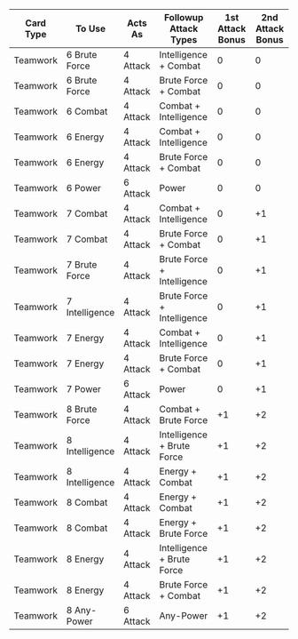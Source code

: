 | Card Type | To Use | Acts As | Followup Attack Types | 1st Attack Bonus | 2nd Attack Bonus |
|---------|------|-------|---------------------|----------------|----------------|
| Teamwork | 6 Brute Force | 4 Attack | Intelligence + Combat | 0 | 0 |
| Teamwork | 6 Brute Force | 4 Attack | Brute Force + Combat | 0 | 0 |
| Teamwork | 6 Combat | 4 Attack | Combat + Intelligence | 0 | 0 |
| Teamwork | 6 Energy | 4 Attack | Combat + Intelligence | 0 | 0 |
| Teamwork | 6 Energy | 4 Attack | Brute Force + Combat | 0 | 0 |
| Teamwork | 6 Power | 6 Attack | Power | 0 | 0 |
| Teamwork | 7 Combat | 4 Attack | Combat + Intelligence | 0 | +1 |
| Teamwork | 7 Combat | 4 Attack | Brute Force + Combat | 0 | +1 |
| Teamwork | 7 Brute Force | 4 Attack | Brute Force + Intelligence | 0 | +1 |
| Teamwork | 7 Intelligence | 4 Attack | Brute Force + Intelligence | 0 | +1 |
| Teamwork | 7 Energy | 4 Attack | Combat + Intelligence | 0 | +1 |
| Teamwork | 7 Energy | 4 Attack | Brute Force + Combat | 0 | +1 |
| Teamwork | 7 Power | 6 Attack | Power | 0 | +1 |
| Teamwork | 8 Brute Force | 4 Attack | Combat + Brute Force | +1 | +2 |
| Teamwork | 8 Intelligence | 4 Attack | Intelligence + Brute Force | +1 | +2 |
| Teamwork | 8 Intelligence | 4 Attack | Energy + Combat | +1 | +2 |
| Teamwork | 8 Combat | 4 Attack | Energy + Combat | +1 | +2 |
| Teamwork | 8 Combat | 4 Attack | Energy + Brute Force | +1 | +2 |
| Teamwork | 8 Energy | 4 Attack | Intelligence + Brute Force | +1 | +2 |
| Teamwork | 8 Energy | 4 Attack | Brute Force + Combat | +1 | +2 |
| Teamwork | 8 Any-Power | 6 Attack | Any-Power | +1 | +2 |